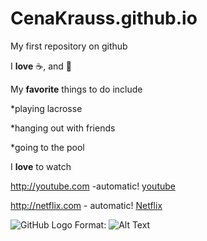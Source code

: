 # CenaKrauss.github.io

My first repository on github

I **love** :coffee:, and :pizza:

My **favorite** things to do include

*playing lacrosse

*hanging out with friends

*going to the pool

I **love** to watch

http://youtube.com -automatic!
[youtube](http://youtube.com)

http://netflix.com - automatic!
[Netflix](http://Netflix.com)

![GitHub Logo](/images/logo.png)
Format: ![Alt Text](url)
